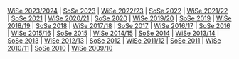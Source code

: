 [WiSe 2023/2024](https://www.lsf.uni-saarland.de/qisserver/rds?state=wsearchv&search=1&veranstaltung.semester=20232&personal.pid=18447&P.vx=lang&navigationPosition=functions,R_MyLectures&breadcrumb=myLectures&topitem=functions&subitem=R_MyLectures) | [SoSe 2023](https://www.lsf.uni-saarland.de/qisserver/rds?state=wsearchv&search=1&veranstaltung.semester=20231&personal.pid=18447&P.vx=lang&navigationPosition=functions,R_MyLectures&breadcrumb=myLectures&topitem=functions&subitem=R_MyLectures) | [WiSe 2022/23](https://www.lsf.uni-saarland.de/qisserver/rds?state=wsearchv&search=1&veranstaltung.semester=20222&personal.pid=18447&P.vx=lang&navigationPosition=functions,R_MyLectures&breadcrumb=myLectures&topitem=functions&subitem=R_MyLectures) | [SoSe 2022](https://www.lsf.uni-saarland.de/qisserver/rds?state=wsearchv&search=1&veranstaltung.semester=20221&personal.pid=18447&P.vx=lang&navigationPosition=functions,R_MyLectures&breadcrumb=myLectures&topitem=functions&subitem=R_MyLectures) | [WiSe 2021/22](https://www.szsb.uni-saarland.de/kursangebot.html) | [SoSe 2021](https://www.lsf.uni-saarland.de/qisserver/rds?state=wsearchv&search=1&subdir=veranstaltung&personal.pid=18447&veranstaltung.semester=20211&P_start=0&P_anzahl=10&P.sort=&_form=display) | [WiSe 2020/21](https://www.lsf.uni-saarland.de/qisserver/rds?state=wsearchv&search=1&subdir=veranstaltung&personal.pid=18447&veranstaltung.semester=20202&P_start=0&P_anzahl=10&P.sort=&_form=display) | 
[SoSe 2020](https://www.lsf.uni-saarland.de/qisserver/rds?state=wsearchv&search=1&subdir=veranstaltung&personal.pid=18447&veranstaltung.semester=20201&P_start=0&P_anzahl=10&P.sort=&_form=display) | [WiSe 2019/20](https://www.lsf.uni-saarland.de/qisserver/rds?state=wsearchv&search=7&purge=y&moduleParameter=person/person&einrichtung.eid=146&treetype_einrichtung.eid=2&expand_einrichtung.eid=y&personal.vorname=Irina&personal.nachname=Stenger&P_start=0&P_anzahl=10&_form) | [SoSe 2019](https://www.lsf.uni-saarland.de/qisserver/rds?state=wsearchv&search=7&purge=y&moduleParameter=person/person&einrichtung.eid=146&treetype_einrichtung.eid=2&expand_einrichtung.eid=y&personal.vorname=Irina&personal.nachname=Stenger&P_start=0&P_anzahl=10&_form) | [WiSe 2018/19](https://www.lsf.uni-saarland.de/qisserver/rds?state=wsearchv&search=1&subdir=veranstaltung&personal.pid=18447&veranstaltung.semester=20182&P_start=0&P_anzahl=10&P.sort=&_form=display) | [SoSe 2018](https://www.lsf.uni-saarland.de/qisserver/rds?state=wsearchv&search=1&subdir=veranstaltung&personal.pid=18447&veranstaltung.semester=20181&P_start=0&P_anzahl=10&P.sort=&_form=display) 
| [WiSe 2017/18](https://www.lsf.uni-saarland.de/qisserver/rds?state=wsearchv&search=1&subdir=veranstaltung&personal.pid=18447&veranstaltung.semester=20172&P_start=0&P_anzahl=10&P.sort) | 
[SoSe 2017](https://www.lsf.uni-saarland.de/qisserver/rds?state=wsearchv&search=1&subdir=veranstaltung&personal.pid=18447&veranstaltung.semester=20171&P_start=0&P_anzahl=10&P.sort=&_form=display) | [WiSe 2016/17](https://www.lsf.uni-saarland.de/qisserver/rds?state=wsearchv&search=1&subdir=veranstaltung&personal.pid=18447&veranstaltung.semester=20162&P_start=0&P_anzahl=10&P.sort=&_form=display) 
| [SoSe 2016](https://www.lsf.uni-saarland.de/qisserver/rds?state=wsearchv&search=1&subdir=veranstaltung&personal.pid=18447&veranstaltung.semester=20161&P_start=0&P_anzahl=10&P.sort=&_form=display) |
 [WiSe 2015/16](https://www.lsf.uni-saarland.de/qisserver/rds?state=wsearchv&search=1&subdir=veranstaltung&personal.pid=18447&veranstaltung.semester=20152&P_start=0&P_anzahl=10&P.sort=&_form=display) | [SoSe 2015](https://www.lsf.uni-saarland.de/qisserver/rds?state=wsearchv&search=1&subdir=veranstaltung&personal.pid=18447&veranstaltung.semester=20151&P_start=0&P_anzahl=10&P.sort=&_form=display) | [WiSe 2014/15](https://www.lsf.uni-saarland.de/qisserver/rds?state=wsearchv&search=7&purge=y&moduleParameter=person/person&einrichtung.eid=146&treetype_einrichtung.eid=2&expand_einrichtung.eid=y&personal.vorname=Irina&personal.nachname=Stenger&P_start=0&P_anzahl=10&_form) | 
[SoSe 2014](https://www.lsf.uni-saarland.de/qisserver/rds?state=wsearchv&search=1&subdir=veranstaltung&personal.pid=18447&veranstaltung.semester=20141&P_start=0&P_anzahl=10&P.sort=&_form=display) | [WiSe 2013/14](https://www.lsf.uni-saarland.de/qisserver/rds?state=wsearchv&search=1&subdir=veranstaltung&personal.pid=18447&veranstaltung.semester=20132&P_start=0&P_anzahl=10&P.sort=&_form=display) | [SoSe 2013](https://www.lsf.uni-saarland.de/qisserver/rds?state=wsearchv&search=1&subdir=veranstaltung&personal.pid=18447&veranstaltung.semester=20131&P_start=0&P_anzahl=10&P.sort=&_form=display) | 
[WiSe 2012/13](https://www.lsf.uni-saarland.de/qisserver/rds?state=wsearchv&search=1&subdir=veranstaltung&personal.pid=18447&veranstaltung.semester=20122&P_start=0&P_anzahl=10&P.sort=&_form=display) |
 [SoSe 2012](https://www.szsb.uni-saarland.de/dozenten.html) | [WiSe 2011/12](https://www.lsf.uni-saarland.de/qisserver/rds?state=wsearchv&search=1&subdir=veranstaltung&personal.pid=18447&veranstaltung.semester=20112&P_start=0&P_anzahl=10&P.sort=&_form=display) | 
[SoSe 2011](https://www.szsb.uni-saarland.de/dozenten.html) | [WiSe 2010/11](https://www.lsf.uni-saarland.de/qisserver/rds?state=wsearchv&search=1&veranstaltung.semester=20102&personal.pid=18447&P.vx=lang&navigationPosition=functions,R_MyLectures&breadcrumb=myLectures&topitem=functions&subitem=R_MyLectures) | [SoSe 2010](https://www.szsb.uni-saarland.de/dozenten.html) | [WiSe 2009/10](https://www.szsb.uni-saarland.de/dozenten.html)
